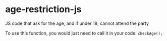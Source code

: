 # age-restriction-js
JS code that ask for the age, and if under 18; cannot attend the party

To use this function, you would just need to call it in your code:
`` checkAge(); ``

